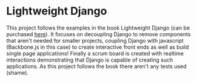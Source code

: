 # Lightweight Django
This project follows the examples in the book Lightweight Django (can be purchased [here](http://shop.oreilly.com/product/0636920032502.do)). It focuses on decoupling Django to remove components that aren't needed for smaller projects, coupling Django with javascript (Backbone.js in this case) to create interactive front ends as well as build single page applications! Finally a scrum board is created with realtime interactions demonstrating that Django is capable of creating such applications. As this project follows the book there aren't any tests used (shame).
